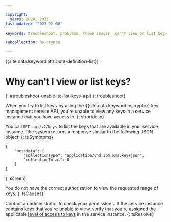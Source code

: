 ```yaml
---

copyright:
  years: 2020, 2023
lastupdated: "2023-02-08"

keywords: troubleshoot, problems, known issues, can't view or list keys

subcollection: hs-crypto

---
```


{{site.data.keyword.attribute-definition-list}}



# Why can't I view or list keys?
{: #troubleshoot-unable-to-list-keys-api}
{: troubleshoot}

When you try to list keys by using the {{site.data.keyword.hscrypto}} key management service API, you're unable to view any keys in a service instance that you have access to.
{: shortdesc}

You call `GET api/v2/keys` to list the keys that are available in your service instance. The system returns a response similar to the following JSON object:
{: tsSymptoms}

```
{
    "metadata": {
        "collectionType": "application/vnd.ibm.kms.key+json",
        "collectionTotal": 0
    }
}
```
{: screen}

You do not have the correct authorization to view the requested range of keys.
{: tsCauses}

Contact an administrator to check your permissions. If the service instance contains keys that you're unable to view, verify that you're assigned the applicable [level of access to keys](/docs/hs-crypto?topic=hs-crypto-grant-access-keys) in the service instance.
{: tsResolve}
